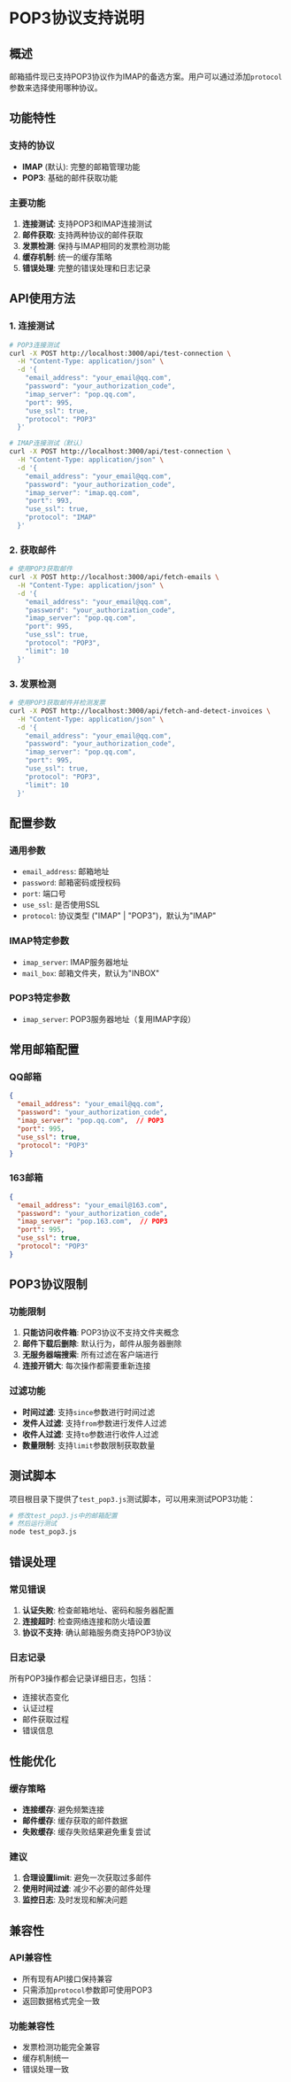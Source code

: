# POP3协议支持说明

## 概述

邮箱插件现已支持POP3协议作为IMAP的备选方案。用户可以通过添加`protocol`参数来选择使用哪种协议。

## 功能特性

### 支持的协议
- **IMAP** (默认): 完整的邮箱管理功能
- **POP3**: 基础的邮件获取功能

### 主要功能
1. **连接测试**: 支持POP3和IMAP连接测试
2. **邮件获取**: 支持两种协议的邮件获取
3. **发票检测**: 保持与IMAP相同的发票检测功能
4. **缓存机制**: 统一的缓存策略
5. **错误处理**: 完整的错误处理和日志记录

## API使用方法

### 1. 连接测试

```bash
# POP3连接测试
curl -X POST http://localhost:3000/api/test-connection \
  -H "Content-Type: application/json" \
  -d '{
    "email_address": "your_email@qq.com",
    "password": "your_authorization_code",
    "imap_server": "pop.qq.com",
    "port": 995,
    "use_ssl": true,
    "protocol": "POP3"
  }'

# IMAP连接测试（默认）
curl -X POST http://localhost:3000/api/test-connection \
  -H "Content-Type: application/json" \
  -d '{
    "email_address": "your_email@qq.com",
    "password": "your_authorization_code",
    "imap_server": "imap.qq.com",
    "port": 993,
    "use_ssl": true,
    "protocol": "IMAP"
  }'
```

### 2. 获取邮件

```bash
# 使用POP3获取邮件
curl -X POST http://localhost:3000/api/fetch-emails \
  -H "Content-Type: application/json" \
  -d '{
    "email_address": "your_email@qq.com",
    "password": "your_authorization_code",
    "imap_server": "pop.qq.com",
    "port": 995,
    "use_ssl": true,
    "protocol": "POP3",
    "limit": 10
  }'
```

### 3. 发票检测

```bash
# 使用POP3获取邮件并检测发票
curl -X POST http://localhost:3000/api/fetch-and-detect-invoices \
  -H "Content-Type: application/json" \
  -d '{
    "email_address": "your_email@qq.com",
    "password": "your_authorization_code",
    "imap_server": "pop.qq.com",
    "port": 995,
    "use_ssl": true,
    "protocol": "POP3",
    "limit": 10
  }'
```

## 配置参数

### 通用参数
- `email_address`: 邮箱地址
- `password`: 邮箱密码或授权码
- `port`: 端口号
- `use_ssl`: 是否使用SSL
- `protocol`: 协议类型 ("IMAP" | "POP3")，默认为"IMAP"

### IMAP特定参数
- `imap_server`: IMAP服务器地址
- `mail_box`: 邮箱文件夹，默认为"INBOX"

### POP3特定参数
- `imap_server`: POP3服务器地址（复用IMAP字段）

## 常用邮箱配置

### QQ邮箱
```json
{
  "email_address": "your_email@qq.com",
  "password": "your_authorization_code",
  "imap_server": "pop.qq.com",  // POP3
  "port": 995,
  "use_ssl": true,
  "protocol": "POP3"
}
```

### 163邮箱
```json
{
  "email_address": "your_email@163.com",
  "password": "your_authorization_code",
  "imap_server": "pop.163.com",  // POP3
  "port": 995,
  "use_ssl": true,
  "protocol": "POP3"
}
```

## POP3协议限制

### 功能限制
1. **只能访问收件箱**: POP3协议不支持文件夹概念
2. **邮件下载后删除**: 默认行为，邮件从服务器删除
3. **无服务器端搜索**: 所有过滤在客户端进行
4. **连接开销大**: 每次操作都需要重新连接

### 过滤功能
- **时间过滤**: 支持`since`参数进行时间过滤
- **发件人过滤**: 支持`from`参数进行发件人过滤
- **收件人过滤**: 支持`to`参数进行收件人过滤
- **数量限制**: 支持`limit`参数限制获取数量

## 测试脚本

项目根目录下提供了`test_pop3.js`测试脚本，可以用来测试POP3功能：

```bash
# 修改test_pop3.js中的邮箱配置
# 然后运行测试
node test_pop3.js
```

## 错误处理

### 常见错误
1. **认证失败**: 检查邮箱地址、密码和服务器配置
2. **连接超时**: 检查网络连接和防火墙设置
3. **协议不支持**: 确认邮箱服务商支持POP3协议

### 日志记录
所有POP3操作都会记录详细日志，包括：
- 连接状态变化
- 认证过程
- 邮件获取过程
- 错误信息

## 性能优化

### 缓存策略
- **连接缓存**: 避免频繁连接
- **邮件缓存**: 缓存获取的邮件数据
- **失败缓存**: 缓存失败结果避免重复尝试

### 建议
1. **合理设置limit**: 避免一次获取过多邮件
2. **使用时间过滤**: 减少不必要的邮件处理
3. **监控日志**: 及时发现和解决问题

## 兼容性

### API兼容性
- 所有现有API接口保持兼容
- 只需添加`protocol`参数即可使用POP3
- 返回数据格式完全一致

### 功能兼容性
- 发票检测功能完全兼容
- 缓存机制统一
- 错误处理一致
